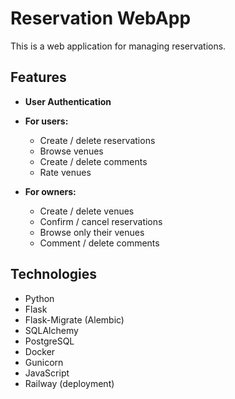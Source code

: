# Reservation WebApp

This is a web application for managing reservations.

## Features

- **User Authentication**

- **For users:**
  - Create / delete reservations
  - Browse venues
  - Create / delete comments
  - Rate venues

- **For owners:**
  - Create / delete venues
  - Confirm / cancel reservations
  - Browse only their venues
  - Comment / delete comments

## Technologies
- Python 
- Flask
- Flask-Migrate (Alembic)
- SQLAlchemy
- PostgreSQL
- Docker
- Gunicorn
- JavaScript
- Railway (deployment)
